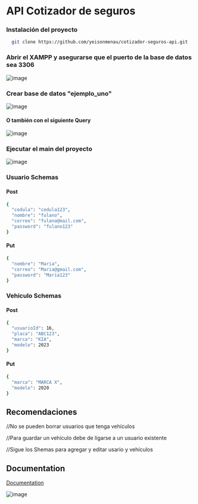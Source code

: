 
# API Cotizador de seguros

### Instalación del proyecto

```bash
  git clone https://github.com/yeisonmenau/cotizador-seguros-api.git
```

### Abrir el XAMPP y asegurarse que el puerto de la base de datos sea 3306


![image](https://github.com/user-attachments/assets/be921d9f-e07c-48ca-b981-4dbcb7504886)

### Crear base de datos "ejemplo_uno"


![image](https://github.com/user-attachments/assets/1a276bf3-3e24-49bf-bf6e-64b2631b1675)

#### O también con el siguiente Query

![image](https://github.com/user-attachments/assets/2c15cd14-7535-4a62-aab8-f712f9ab1a9e)

### Ejecutar el main del proyecto 


![image](https://github.com/user-attachments/assets/af155c1a-c42e-4de7-96b3-e0d7f38c818d)

### Usuario Schemas

#### Post
```bash
{
  "cedula": "cedula123",
  "nombre": "fulano",
  "correo": "fulano@mail.com",
  "password": "fulano123"
}
```

#### Put

```bash
{
  "nombre": "Maria",
  "correo": "Maria@gmail.com",
  "password": "Maria123"
}
```

### Vehiculo Schemas

#### Post 
```bash
{
  "usuarioId": 16,
  "placa": "ABC123",
  "marca": "KIA",
  "modelo": 2023
}
```
#### Put 
```bash
{
  "marca": "MARCA X",
  "modelo": 2020
}
```


## Recomendaciones
  
//No se pueden borrar usuarios que tenga vehículos

//Para guardar un vehículo debe de ligarse a un usuario existente

//Sigue los Shemas para agregar y editar usario y vehículos 

## Documentation

[Documentation](http://localhost:8080/swagger-ui/index.html#/)

![image](https://github.com/user-attachments/assets/cba5f769-24ad-42a0-84b6-6e5123f2957e)

